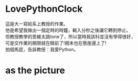 # LovePythonClock
這是大一寫給系上教授的作業。  
他是希望我做出一個定時的時鐘，輸入分秒之後讓它轉到停止。  
但教授教學的思維太跳tone了，所以當時我該科並沒有學得很好，  
可是交作業的期限就在眼前了!期末也在懸崖邊上了!  
拍個馬屁，告訴教授：我愛Python。
# as the picture
